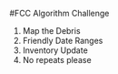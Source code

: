 #FCC Algorithm Challenge
1) Map the Debris
2) Friendly Date Ranges
3) Inventory Update
4) No repeats  please

